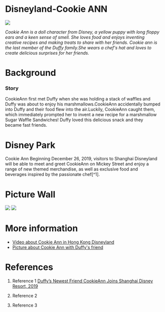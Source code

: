 # Disneyland-Cookie ANN
![](https://secure.cdn1.wdpromedia.cn/resize/mwImage/1/630/354/75/wdpromedia.disney.go.com/media/wdpro-shdr-assets/prod/en-cn/system/images/shdr-dine-cookieann-bakery-cafe-hero-1129.jpg)

*Cookie Ann is a doll character from Disney, a yellow puppy with long floppy ears and a keen sense of smell. She loves food and enjoys inventing creative recipes and making treats to share with her friends. Cookie ann is the last member of the Duffy family.She wears a chef's hat and loves to create delicious surprises for her friends.* 

# Background
### Story
CookieAnn first met Duffy when she was holding a stack of waffles and Duffy was about to enjoy his marshmallows.CookieAnn accidentally bumped into Duffy and their food flew into the air.Luckily, CookieAnn caught them, which immediately prompted her to invent a new recipe for a marshmallow Sugar Waffle Sandwiches! Duffy loved this delicious snack and they became fast friends.

# Disney Park
Cookie Ann Beginning December 26, 2019, visitors to Shanghai Disneyland will be able to meet and greet CookieAnn on Mickey Street and enjoy a range of new themed merchandise, as well as exclusive food and beverages inspired by the passionate chef[^1].

# Picture Wall
![](https://disneyconnect.com/app/uploads/sites/4/2019/12/press_release_shdr_cookieann_2019_12_18.jpg)
![](https://everycharacter.com/images/everycharacter/public/1024/debad928a3f91567d88a2876dc31275c.jpg)

# More information
- [Video about Cookie Ann in Hong Kong Disneyland](https://www.youtube.com/watch?v=b6yLEqTrh-I)
- [Picture about Cookie Ann with Duffy's friend](https://disneyparks.disney.go.com/blog/2021/12/cookieann-bakery-cafe-now-open-at-shanghai-disneyland/)


# References
1. Reference 1 [Duffy’s Newest Friend CookieAnn Joins Shanghai Disney Resort, 2019](https://disneyconnect.com/dpep/duffys-newest-friend-cookieann-joins-shanghai-disney-resort/)

2. Reference 2
3. Reference 3